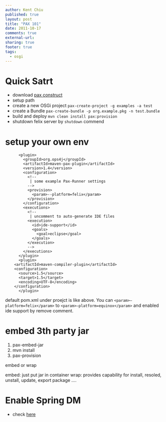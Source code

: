 ```yaml
---
author: Kent Chiu
published: true
layout: post
title: "PAX 101"
date: 2011-10-17
comments: true
external-url:
sharing: true
footer: true
tags:
  - osgi
---
```





Quick Satrt
===========

-   download [pax
    construct](http://www.ops4j.org/projects/pax/construct/index.html "http://www.ops4j.org/projects/pax/construct/index.html")
-   setup path
-   create a new OSGi project `pax-create-project -g examples -a test`
-   create a Bundle
    `pax-create-bundle -p org.example.pkg -n test.bundle`
-   build and deploy `mvn clean install pax:provision`
-   shutdown felix server by `shutdown` commend

setup your own env
==================


```
      <plugin>
        <groupId>org.ops4j</groupId>
        <artifactId>maven-pax-plugin</artifactId>
        <version>1.4</version>
        <configuration>
          <!--
           | some example Pax-Runner settings
          -->
          <provision>
            <param>--platform=felix</param>
          </provision>
        </configuration>
        <executions>
          <!--
           | uncomment to auto-generate IDE files
          <execution>
            <id>ide-support</id>
            <goals>
              <goal>eclipse</goal>
            </goals>
          </execution>
          -->
        </executions>
      </plugin>
      <plugin>
    <artifactId>maven-compiler-plugin</artifactId>
    <configuration>
      <source>1.5</source>
      <target>1.5</target>
      <encoding>UTF-8</encoding>
    </configuration>
      </plugin>      

```

default pom.xml under proejct is like above. You can
`<param>–platform=felix</param>` to `<param>–platform=equinox</param>`
and enabled ide support by remove comment.

embed 3th party jar
===================

1.  pax-embed-jar
2.  mvn install
3.  pax-provision

embed or wrap

embed: just put jar in container wrap: provides capability for install,
resoled, unstall, update, export package ….

Enable Spring DM
================

-   check
    [here](http://www.ops4j.org/projects/pax/construct/examples/spring-osgi.html "http://www.ops4j.org/projects/pax/construct/examples/spring-osgi.html")

